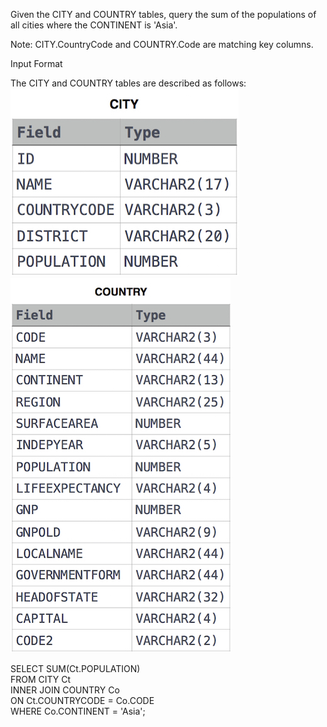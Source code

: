 Given the CITY and COUNTRY tables, query the sum of the populations of all cities where the CONTINENT is 'Asia'.

Note: CITY.CountryCode and COUNTRY.Code are matching key columns.

Input Format

The CITY and COUNTRY tables are described as follows:
![img_1.png](img_1.png)
![img_2.png](img_2.png)

SELECT SUM(Ct.POPULATION) \
FROM CITY Ct \
INNER JOIN COUNTRY Co \
ON Ct.COUNTRYCODE = Co.CODE \
WHERE Co.CONTINENT = 'Asia';